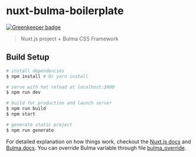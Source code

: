 # nuxt-bulma-boilerplate

[![Greenkeeper badge](https://badges.greenkeeper.io/SafeStudio/nuxt-bulma-boilerplate.svg)](https://greenkeeper.io/)

> Nuxt.js project + Bulma CSS Framework

## Build Setup

``` bash
# install dependencies
$ npm install # Or yarn install

# serve with hot reload at localhost:3000
$ npm run dev

# build for production and launch server
$ npm run build
$ npm start

# generate static project
$ npm run generate
```

For detailed explanation on how things work, checkout the [Nuxt.js docs](https://github.com/nuxt/nuxt.js) and [Bulma docs](https://bulma.io/).
You can override Bulma variable through file [bulma_override](./assets/scss/_bulma_override.scss).


